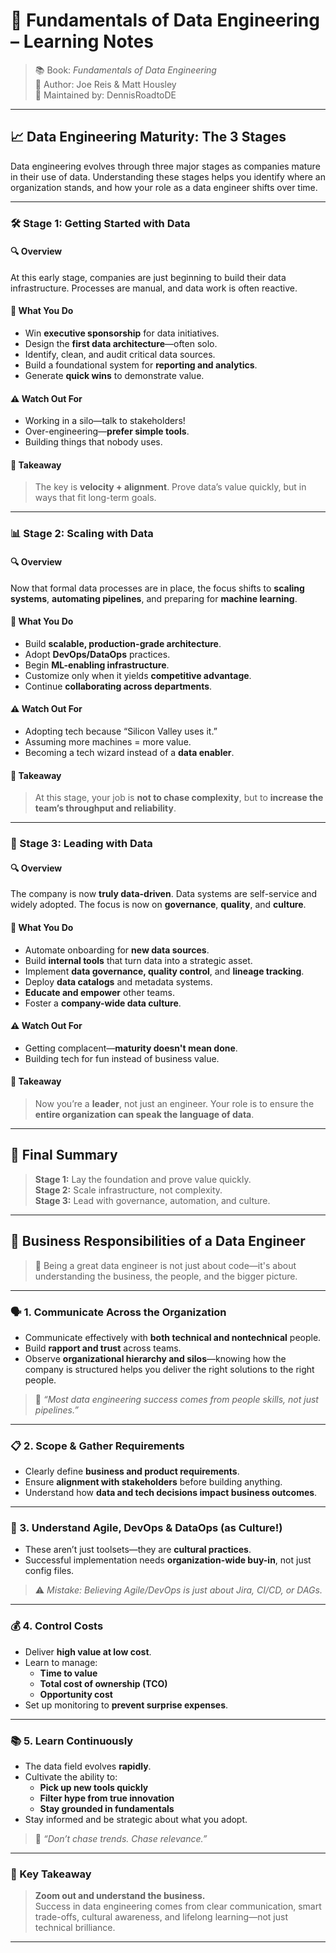 # 🚀 Fundamentals of Data Engineering – Learning Notes

> 📚 Book: *Fundamentals of Data Engineering*  
> 🧠 Author: Joe Reis & Matt Housley  
> 📝 Maintained by: DennisRoadtoDE

---

## 📈 Data Engineering Maturity: The 3 Stages

Data engineering evolves through three major stages as companies mature in their use of data. Understanding these stages helps you identify where an organization stands, and how your role as a data engineer shifts over time.

---

### 🛠️ Stage 1: Getting Started with Data

#### 🔍 Overview
At this early stage, companies are just beginning to build their data infrastructure. Processes are manual, and data work is often reactive.

#### 🎯 What You Do
- Win **executive sponsorship** for data initiatives.
- Design the **first data architecture**—often solo.
- Identify, clean, and audit critical data sources.
- Build a foundational system for **reporting and analytics**.
- Generate **quick wins** to demonstrate value.

#### ⚠️ Watch Out For
- Working in a silo—talk to stakeholders!
- Over-engineering—**prefer simple tools**.
- Building things that nobody uses.

#### 🧠 Takeaway
> The key is **velocity + alignment**. Prove data’s value quickly, but in ways that fit long-term goals.

---

### 📊 Stage 2: Scaling with Data

#### 🔍 Overview
Now that formal data processes are in place, the focus shifts to **scaling systems**, **automating pipelines**, and preparing for **machine learning**.

#### 🎯 What You Do
- Build **scalable, production-grade architecture**.
- Adopt **DevOps/DataOps** practices.
- Begin **ML-enabling infrastructure**.
- Customize only when it yields **competitive advantage**.
- Continue **collaborating across departments**.

#### ⚠️ Watch Out For
- Adopting tech because “Silicon Valley uses it.”
- Assuming more machines = more value.
- Becoming a tech wizard instead of a **data enabler**.

#### 🧠 Takeaway
> At this stage, your job is **not to chase complexity**, but to **increase the team’s throughput and reliability**.

---

### 🧠 Stage 3: Leading with Data

#### 🔍 Overview
The company is now **truly data-driven**. Data systems are self-service and widely adopted. The focus is now on **governance**, **quality**, and **culture**.

#### 🎯 What You Do
- Automate onboarding for **new data sources**.
- Build **internal tools** that turn data into a strategic asset.
- Implement **data governance, quality control**, and **lineage tracking**.
- Deploy **data catalogs** and metadata systems.
- **Educate and empower** other teams.
- Foster a **company-wide data culture**.

#### ⚠️ Watch Out For
- Getting complacent—**maturity doesn't mean done**.
- Building tech for fun instead of business value.

#### 🧠 Takeaway
> Now you’re a **leader**, not just an engineer. Your role is to ensure the **entire organization can speak the language of data**.

---

## 📌 Final Summary

> **Stage 1:** Lay the foundation and prove value quickly.  
> **Stage 2:** Scale infrastructure, not complexity.  
> **Stage 3:** Lead with governance, automation, and culture.

---

## 💼 Business Responsibilities of a Data Engineer

> 📌 Being a great data engineer is not just about code—it's about understanding the business, the people, and the bigger picture.

---

### 🗣️ 1. Communicate Across the Organization
- Communicate effectively with **both technical and nontechnical** people.
- Build **rapport and trust** across teams.
- Observe **organizational hierarchy and silos**—knowing how the company is structured helps you deliver the right solutions to the right people.

> 🧠 _“Most data engineering success comes from people skills, not just pipelines.”_

---

### 📋 2. Scope & Gather Requirements
- Clearly define **business and product requirements**.
- Ensure **alignment with stakeholders** before building anything.
- Understand how **data and tech decisions impact business outcomes**.

---

### 🔁 3. Understand Agile, DevOps & DataOps (as Culture!)
- These aren’t just toolsets—they are **cultural practices**.
- Successful implementation needs **organization-wide buy-in**, not just config files.

> ⚠️ _Mistake: Believing Agile/DevOps is just about Jira, CI/CD, or DAGs._

---

### 💰 4. Control Costs
- Deliver **high value at low cost**.
- Learn to manage:
  - **Time to value**
  - **Total cost of ownership (TCO)**
  - **Opportunity cost**
- Set up monitoring to **prevent surprise expenses**.

---

### 📚 5. Learn Continuously
- The data field evolves **rapidly**.
- Cultivate the ability to:
  - **Pick up new tools quickly**
  - **Filter hype from true innovation**
  - **Stay grounded in fundamentals**
- Stay informed and be strategic about what you adopt.

> 🧠 _“Don’t chase trends. Chase relevance.”_

---

### 🧭 Key Takeaway

> **Zoom out and understand the business.**  
> Success in data engineering comes from clear communication, smart trade-offs, cultural awareness, and lifelong learning—not just technical brilliance.

---

